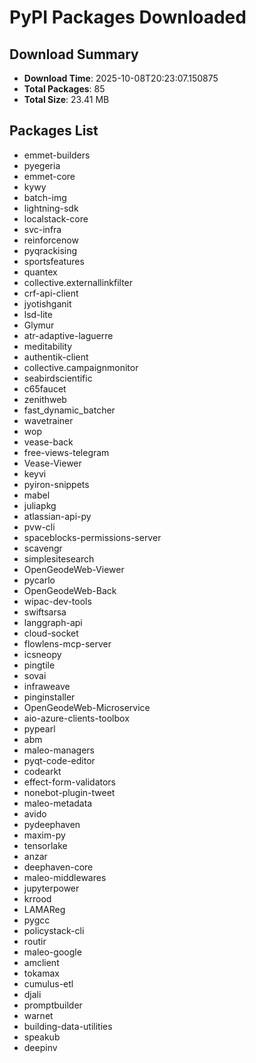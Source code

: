 # PyPI Packages Downloaded

## Download Summary
- **Download Time**: 2025-10-08T20:23:07.150875
- **Total Packages**: 85
- **Total Size**: 23.41 MB

## Packages List
- emmet-builders
- pyegeria
- emmet-core
- kywy
- batch-img
- lightning-sdk
- localstack-core
- svc-infra
- reinforcenow
- pyqrackising
- sportsfeatures
- quantex
- collective.externallinkfilter
- crf-api-client
- jyotishganit
- lsd-lite
- Glymur
- atr-adaptive-laguerre
- meditability
- authentik-client
- collective.campaignmonitor
- seabirdscientific
- c65faucet
- zenithweb
- fast_dynamic_batcher
- wavetrainer
- wop
- vease-back
- free-views-telegram
- Vease-Viewer
- keyvi
- pyiron-snippets
- mabel
- juliapkg
- atlassian-api-py
- pvw-cli
- spaceblocks-permissions-server
- scavengr
- simplesitesearch
- OpenGeodeWeb-Viewer
- pycarlo
- OpenGeodeWeb-Back
- wipac-dev-tools
- swiftsarsa
- langgraph-api
- cloud-socket
- flowlens-mcp-server
- icsneopy
- pingtile
- sovai
- infraweave
- pinginstaller
- OpenGeodeWeb-Microservice
- aio-azure-clients-toolbox
- pypearl
- abm
- maleo-managers
- pyqt-code-editor
- codearkt
- effect-form-validators
- nonebot-plugin-tweet
- maleo-metadata
- avido
- pydeephaven
- maxim-py
- tensorlake
- anzar
- deephaven-core
- maleo-middlewares
- jupyterpower
- krrood
- LAMAReg
- pygcc
- policystack-cli
- routir
- maleo-google
- amclient
- tokamax
- cumulus-etl
- djali
- promptbuilder
- warnet
- building-data-utilities
- speakub
- deepinv

